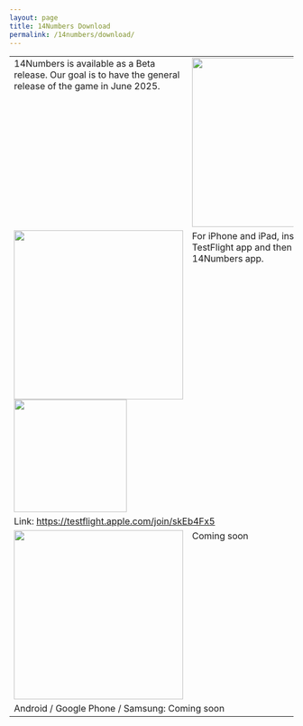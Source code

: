 ```yaml
---
layout: page
title: 14Numbers Download
permalink: /14numbers/download/
---
```


<table>
<tbody>
<tr>
  <td valign="top">14Numbers is available as a Beta release. Our goal is to have the general release of the game in June 2025.
  </td>
  <td><img src="../14numbers-logo.png" width="300">
</tr>
<tr>
  <td><a href="https://testflight.apple.com/join/skEb4Fx5"><img src="apple-store.svg" width="300"><img src="test-flight.jpg" width="200"></a>
  </td>
  <td valign="top">For iPhone and iPad, install Apple's TestFlight app and then install the 14Numbers app.
  </td>
</tr>
<tr>
  <td colspan=2>Link: <a href="https://testflight.apple.com/join/skEb4Fx5">https://testflight.apple.com/join/skEb4Fx5</a>
</tr>
<tr>
  <td><img src="google-play.png" width="300"></a>
  </td>
  <td valign="top">Coming soon
  </td>
</tr>
<tr>
  <td colspan=2>Android / Google Phone / Samsung: Coming soon</a>
</tr>
</tbody>
</table>


